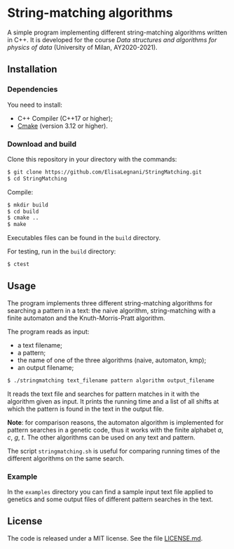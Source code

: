 # String-matching algorithms

A simple program implementing different string-matching algorithms written in C++. It is developed for the course *Data structures and algorithms for physics of data* (University of Milan, AY2020-2021).

## Installation

### Dependencies

You need to install:
- C++ Compiler (C++17 or higher);
- [Cmake](https://cmake.org/) (version 3.12 or higher).

### Download and build

Clone this repository in your directory with the commands: 
```sh
$ git clone https://github.com/ElisaLegnani/StringMatching.git
$ cd StringMatching
```

Compile:

```sh
$ mkdir build
$ cd build
$ cmake ..
$ make
```

Executables files can be found in the `build` directory.

For testing, run in the `build` directory:

```sh
$ ctest
```

## Usage

The program implements three different string-matching algorithms for searching a pattern in a text: the naive algorithm, string-matching with a finite automaton and the Knuth-Morris-Pratt algorithm.

The program reads as input:
- a text filename;
- a pattern;
- the name of one of the three algorithms (naive, automaton, kmp);
- an output filename;

```sh
$ ./stringmatching text_filename pattern algorithm output_filename
```

It reads the text file and searches for pattern matches in it with the algorithm given as input.
It prints the running time and a list of all shifts at which the pattern is found in the text in the output file.

**Note**: for comparison reasons, the automaton algorithm is implemented for pattern searches in a genetic code, thus it works with the finite alphabet *a*, *c*, *g*, *t*. The other algorithms can be used on any text and pattern.

The script `stringmatching.sh` is useful for comparing running times of the different algorithms on the same search.

### Example

In the `examples` directory you can find a sample input text file applied to genetics and some output files of different pattern searches in the text.

## License

The code is released under a MIT license. See the file [LICENSE.md](https://github.com/ElisaLegnani/StringMatching/blob/master/LICENSE.md).
